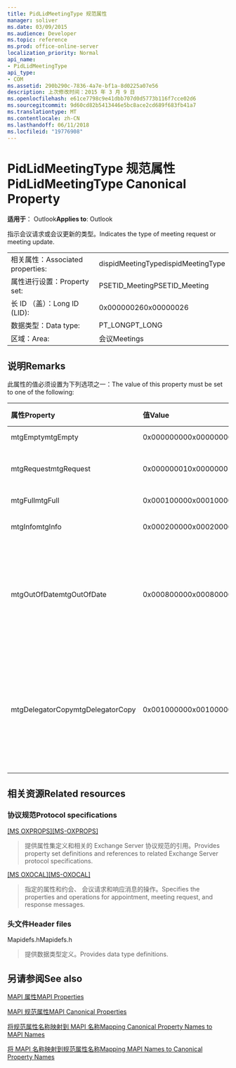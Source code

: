 ```yaml
---
title: PidLidMeetingType 规范属性
manager: soliver
ms.date: 03/09/2015
ms.audience: Developer
ms.topic: reference
ms.prod: office-online-server
localization_priority: Normal
api_name:
- PidLidMeetingType
api_type:
- COM
ms.assetid: 290b290c-7836-4a7e-bf1a-8d0225a07e56
description: 上次修改时间：2015 年 3 月 9 日
ms.openlocfilehash: e61ce7798c9e41dbb707d0d5773b116f7cce02d6
ms.sourcegitcommit: 9d60cd82b5413446e5bc8ace2cd689f683fb41a7
ms.translationtype: MT
ms.contentlocale: zh-CN
ms.lasthandoff: 06/11/2018
ms.locfileid: "19776908"
---
```

# <a name="pidlidmeetingtype-canonical-property"></a><span data-ttu-id="38589-103">PidLidMeetingType 规范属性</span><span class="sxs-lookup"><span data-stu-id="38589-103">PidLidMeetingType Canonical Property</span></span>

  
  
<span data-ttu-id="38589-104">**适用于**： Outlook</span><span class="sxs-lookup"><span data-stu-id="38589-104">**Applies to**: Outlook</span></span> 
  
<span data-ttu-id="38589-105">指示会议请求或会议更新的类型。</span><span class="sxs-lookup"><span data-stu-id="38589-105">Indicates the type of meeting request or meeting update.</span></span>
  
|||
|:-----|:-----|
|<span data-ttu-id="38589-106">相关属性：</span><span class="sxs-lookup"><span data-stu-id="38589-106">Associated properties:</span></span>  <br/> |<span data-ttu-id="38589-107">dispidMeetingType</span><span class="sxs-lookup"><span data-stu-id="38589-107">dispidMeetingType</span></span>  <br/> |
|<span data-ttu-id="38589-108">属性进行设置：</span><span class="sxs-lookup"><span data-stu-id="38589-108">Property set:</span></span>  <br/> |<span data-ttu-id="38589-109">PSETID_Meeting</span><span class="sxs-lookup"><span data-stu-id="38589-109">PSETID_Meeting</span></span>  <br/> |
|<span data-ttu-id="38589-110">长 ID （盖）：</span><span class="sxs-lookup"><span data-stu-id="38589-110">Long ID (LID):</span></span>  <br/> |<span data-ttu-id="38589-111">0x00000026</span><span class="sxs-lookup"><span data-stu-id="38589-111">0x00000026</span></span>  <br/> |
|<span data-ttu-id="38589-112">数据类型：</span><span class="sxs-lookup"><span data-stu-id="38589-112">Data type:</span></span>  <br/> |<span data-ttu-id="38589-113">PT_LONG</span><span class="sxs-lookup"><span data-stu-id="38589-113">PT_LONG</span></span>  <br/> |
|<span data-ttu-id="38589-114">区域：</span><span class="sxs-lookup"><span data-stu-id="38589-114">Area:</span></span>  <br/> |<span data-ttu-id="38589-115">会议</span><span class="sxs-lookup"><span data-stu-id="38589-115">Meetings</span></span>  <br/> |
   
## <a name="remarks"></a><span data-ttu-id="38589-116">说明</span><span class="sxs-lookup"><span data-stu-id="38589-116">Remarks</span></span>

<span data-ttu-id="38589-117">此属性的值必须设置为下列选项之一：</span><span class="sxs-lookup"><span data-stu-id="38589-117">The value of this property must be set to one of the following:</span></span>
  
|<span data-ttu-id="38589-118">**属性**</span><span class="sxs-lookup"><span data-stu-id="38589-118">**Property**</span></span>|<span data-ttu-id="38589-119">**值**</span><span class="sxs-lookup"><span data-stu-id="38589-119">**Value**</span></span>|<span data-ttu-id="38589-120">**说明**</span><span class="sxs-lookup"><span data-stu-id="38589-120">**Description**</span></span>|
|:-----|:-----|:-----|
|<span data-ttu-id="38589-121">mtgEmpty</span><span class="sxs-lookup"><span data-stu-id="38589-121">mtgEmpty</span></span>  <br/> |<span data-ttu-id="38589-122">0x00000000</span><span class="sxs-lookup"><span data-stu-id="38589-122">0x00000000</span></span>  <br/> |<span data-ttu-id="38589-123">未指定。</span><span class="sxs-lookup"><span data-stu-id="38589-123">Unspecified.</span></span>  <br/> |
|<span data-ttu-id="38589-124">mtgRequest</span><span class="sxs-lookup"><span data-stu-id="38589-124">mtgRequest</span></span>  <br/> |<span data-ttu-id="38589-125">0x00000001</span><span class="sxs-lookup"><span data-stu-id="38589-125">0x00000001</span></span>  <br/> |<span data-ttu-id="38589-126">初始的会议请求。</span><span class="sxs-lookup"><span data-stu-id="38589-126">Initial meeting request.</span></span>  <br/> |
|<span data-ttu-id="38589-127">mtgFull</span><span class="sxs-lookup"><span data-stu-id="38589-127">mtgFull</span></span>  <br/> |<span data-ttu-id="38589-128">0x00010000</span><span class="sxs-lookup"><span data-stu-id="38589-128">0x00010000</span></span>  <br/> |<span data-ttu-id="38589-129">完全更新。</span><span class="sxs-lookup"><span data-stu-id="38589-129">Full update.</span></span>  <br/> |
|<span data-ttu-id="38589-130">mtgInfo</span><span class="sxs-lookup"><span data-stu-id="38589-130">mtgInfo</span></span>  <br/> |<span data-ttu-id="38589-131">0x00020000</span><span class="sxs-lookup"><span data-stu-id="38589-131">0x00020000</span></span>  <br/> |<span data-ttu-id="38589-132">信息性更新。</span><span class="sxs-lookup"><span data-stu-id="38589-132">Informational update.</span></span>  <br/> |
|<span data-ttu-id="38589-133">mtgOutOfDate</span><span class="sxs-lookup"><span data-stu-id="38589-133">mtgOutOfDate</span></span>  <br/> |<span data-ttu-id="38589-134">0x00080000</span><span class="sxs-lookup"><span data-stu-id="38589-134">0x00080000</span></span>  <br/> |<span data-ttu-id="38589-135">此之后收到较新的会议请求或会议更新。</span><span class="sxs-lookup"><span data-stu-id="38589-135">A newer meeting request or meeting update was received after this one.</span></span>  <br/> |
|<span data-ttu-id="38589-136">mtgDelegatorCopy</span><span class="sxs-lookup"><span data-stu-id="38589-136">mtgDelegatorCopy</span></span>  <br/> |<span data-ttu-id="38589-137">0x00100000</span><span class="sxs-lookup"><span data-stu-id="38589-137">0x00100000</span></span>  <br/> |<span data-ttu-id="38589-138">这是设置 delegator 副本时委托处理与会议相关的对象。</span><span class="sxs-lookup"><span data-stu-id="38589-138">This is set on the delegator's copy when a delegate handles meeting-related objects.</span></span>  <br/> |
   
## <a name="related-resources"></a><span data-ttu-id="38589-139">相关资源</span><span class="sxs-lookup"><span data-stu-id="38589-139">Related resources</span></span>

### <a name="protocol-specifications"></a><span data-ttu-id="38589-140">协议规范</span><span class="sxs-lookup"><span data-stu-id="38589-140">Protocol specifications</span></span>

<span data-ttu-id="38589-141">[[MS OXPROPS]](http://msdn.microsoft.com/library/f6ab1613-aefe-447d-a49c-18217230b148%28Office.15%29.aspx)</span><span class="sxs-lookup"><span data-stu-id="38589-141">[[MS-OXPROPS]](http://msdn.microsoft.com/library/f6ab1613-aefe-447d-a49c-18217230b148%28Office.15%29.aspx)</span></span>
  
> <span data-ttu-id="38589-142">提供属性集定义和相关的 Exchange Server 协议规范的引用。</span><span class="sxs-lookup"><span data-stu-id="38589-142">Provides property set definitions and references to related Exchange Server protocol specifications.</span></span>
    
<span data-ttu-id="38589-143">[[MS OXOCAL]](http://msdn.microsoft.com/library/09861fde-c8e4-4028-9346-e7c214cfdba1%28Office.15%29.aspx)</span><span class="sxs-lookup"><span data-stu-id="38589-143">[[MS-OXOCAL]](http://msdn.microsoft.com/library/09861fde-c8e4-4028-9346-e7c214cfdba1%28Office.15%29.aspx)</span></span>
  
> <span data-ttu-id="38589-144">指定的属性和约会、 会议请求和响应消息的操作。</span><span class="sxs-lookup"><span data-stu-id="38589-144">Specifies the properties and operations for appointment, meeting request, and response messages.</span></span>
    
### <a name="header-files"></a><span data-ttu-id="38589-145">头文件</span><span class="sxs-lookup"><span data-stu-id="38589-145">Header files</span></span>

<span data-ttu-id="38589-146">Mapidefs.h</span><span class="sxs-lookup"><span data-stu-id="38589-146">Mapidefs.h</span></span>
  
> <span data-ttu-id="38589-147">提供数据类型定义。</span><span class="sxs-lookup"><span data-stu-id="38589-147">Provides data type definitions.</span></span>
    
## <a name="see-also"></a><span data-ttu-id="38589-148">另请参阅</span><span class="sxs-lookup"><span data-stu-id="38589-148">See also</span></span>



[<span data-ttu-id="38589-149">MAPI 属性</span><span class="sxs-lookup"><span data-stu-id="38589-149">MAPI Properties</span></span>](mapi-properties.md)
  
[<span data-ttu-id="38589-150">MAPI 规范属性</span><span class="sxs-lookup"><span data-stu-id="38589-150">MAPI Canonical Properties</span></span>](mapi-canonical-properties.md)
  
[<span data-ttu-id="38589-151">将规范属性名称映射到 MAPI 名称</span><span class="sxs-lookup"><span data-stu-id="38589-151">Mapping Canonical Property Names to MAPI Names</span></span>](mapping-canonical-property-names-to-mapi-names.md)
  
[<span data-ttu-id="38589-152">将 MAPI 名称映射到规范属性名称</span><span class="sxs-lookup"><span data-stu-id="38589-152">Mapping MAPI Names to Canonical Property Names</span></span>](mapping-mapi-names-to-canonical-property-names.md)

